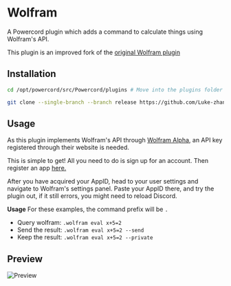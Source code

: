 # Wolfram

A Powercord plugin which adds a command to calculate things using Wolfram's API.

This plugin is an improved fork of the [original Wolfram plugin](https://github.com/ItsSyfe/Wolfram/)

## Installation

```bash
cd /opt/powercord/src/Powercord/plugins # Move into the plugins folder

git clone --single-branch --branch release https://github.com/Luke-zhang-04/powercord-plugin-emojify.git
```

## Usage

As this plugin implements Wolfram's API through [Wolfram Alpha](https://www.wolframalpha.com/), an API key registered through their website is needed.

This is simple to get! All you need to do is sign up for an account. Then register an app [here.](https://developer.wolframalpha.com/portal/myapps/)

After you have acquired your AppID, head to your user settings and navigate to Wolfram's settings panel. Paste your AppID there, and try the plugin out, if it still errors, you might need to reload Discord.

**Usage**
For these examples, the command prefix will be `.`

-   Query wolfram: `.wolfram eval x+5=2`
-   Send the result: `.wolfram eval x+5=2 --send`
-   Keep the result: `.wolfram eval x+5=2 --private`

## Preview

![Preview](https://github.com/ItsSyfe/Wolfram/blob/master/wolfram.gif)
